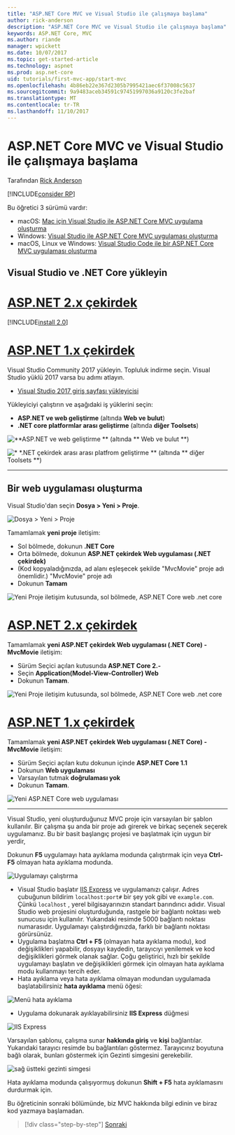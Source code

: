 ```yaml
---
title: "ASP.NET Core MVC ve Visual Studio ile çalışmaya başlama"
author: rick-anderson
description: "ASP.NET Core MVC ve Visual Studio ile çalışmaya başlama"
keywords: ASP.NET Core, MVC
ms.author: riande
manager: wpickett
ms.date: 10/07/2017
ms.topic: get-started-article
ms.technology: aspnet
ms.prod: asp.net-core
uid: tutorials/first-mvc-app/start-mvc
ms.openlocfilehash: 4b86eb22e367d2305b7995421aec6f37008c5637
ms.sourcegitcommit: 9a9483aceb34591c97451997036a9120c3fe2baf
ms.translationtype: MT
ms.contentlocale: tr-TR
ms.lasthandoff: 11/10/2017
---
```

# <a name="getting-started-with-aspnet-core-mvc-and-visual-studio"></a>ASP.NET Core MVC ve Visual Studio ile çalışmaya başlama

Tarafından [Rick Anderson](https://twitter.com/RickAndMSFT)

[!INCLUDE[consider RP](../../includes/razor.md)]

Bu öğretici 3 sürümü vardır:

* macOS: [Mac için Visual Studio ile ASP.NET Core MVC uygulama oluşturma](xref:tutorials/first-mvc-app-mac/start-mvc)
* Windows: [Visual Studio ile ASP.NET Core MVC uygulaması oluşturma](xref:tutorials/first-mvc-app/start-mvc)
* macOS, Linux ve Windows: [Visual Studio Code ile bir ASP.NET Core MVC uygulaması oluşturma](xref:tutorials/first-mvc-app-xplat/start-mvc)

## <a name="install-visual-studio-and-net-core"></a>Visual Studio ve .NET Core yükleyin

# <a name="aspnet-core-2xtabaspnetcore2x"></a>[ASP.NET 2.x çekirdek](#tab/aspnetcore2x)

[!INCLUDE[install 2.0](../../includes/install2.0.md)]

# <a name="aspnet-core-1xtabaspnetcore1x"></a>[ASP.NET 1.x çekirdek](#tab/aspnetcore1x)

Visual Studio Community 2017 yükleyin. Topluluk indirme seçin. Visual Studio yüklü 2017 varsa bu adımı atlayın.

* [Visual Studio 2017 giriş sayfası yükleyicisi](https://www.visualstudio.com/)

Yükleyiciyi çalıştırın ve aşağıdaki iş yüklerini seçin:

* **ASP.NET ve web geliştirme** (altında **Web ve bulut**)
* **.NET core platformlar arası geliştirme** (altında **diğer Toolsets**)

![**ASP.NET ve web geliştirme ** (altında ** Web ve bulut **)](start-mvc/_static/web_workload.png)

![* *.NET çekirdek arası arası platfrom geliştirme ** (altında ** diğer Toolsets **)](start-mvc/_static/x_plat_wl.png)

---

## <a name="create-a-web-app"></a>Bir web uygulaması oluşturma

Visual Studio'dan seçin **Dosya > Yeni > Proje**.

![Dosya > Yeni > Proje](start-mvc/_static/alt_new_project.png)

Tamamlamak **yeni proje** iletişim:

* Sol bölmede, dokunun **.NET Core**
* Orta bölmede, dokunun **ASP.NET çekirdek Web uygulaması (.NET çekirdek)**
* (Kod kopyaladığınızda, ad alanı eşleşecek şekilde "MvcMovie" proje adı önemlidir.) "MvcMovie" proje adı
* Dokunun **Tamam**

![Yeni Proje iletişim kutusunda, sol bölmede, ASP.NET Core web .net core ](start-mvc/_static/new_project2.png)


# <a name="aspnet-core-2xtabaspnetcore2x"></a>[ASP.NET 2.x çekirdek](#tab/aspnetcore2x)

Tamamlamak **yeni ASP.NET çekirdek Web uygulaması (.NET Core) - MvcMovie** iletişim:

* Sürüm Seçici açılan kutusunda **ASP.NET Core 2.-**
* Seçin **Application(Model-View-Controller) Web**
* Dokunun **Tamam**.

![Yeni Proje iletişim kutusunda, sol bölmede, ASP.NET Core web .net core ](start-mvc/_static/new_project22.png)

# <a name="aspnet-core-1xtabaspnetcore1x"></a>[ASP.NET 1.x çekirdek](#tab/aspnetcore1x)

Tamamlamak **yeni ASP.NET çekirdek Web uygulaması (.NET Core) - MvcMovie** iletişim:

* Sürüm Seçici açılan kutu dokunun içinde **ASP.NET Core 1.1**
* Dokunun **Web uygulaması**
* Varsayılan tutmak **doğrulaması yok**
* Dokunun **Tamam**.

![Yeni ASP.NET Core web uygulaması](start-mvc/_static/p3.png)

---

Visual Studio, yeni oluşturduğunuz MVC proje için varsayılan bir şablon kullanılır. Bir çalışma şu anda bir proje adı girerek ve birkaç seçenek seçerek uygulamanız. Bu bir basit başlangıç projesi ve başlatmak için uygun bir yerdir,

Dokunun **F5** uygulamayı hata ayıklama modunda çalıştırmak için veya **Ctrl-F5** olmayan hata ayıklama modunda.
<!-- These images are also used by uid: tutorials/first-mvc-app-xplat/start-mvc -->
![Uygulamayı çalıştırma](start-mvc/_static/1.png)

* Visual Studio başlatır [IIS Express](https://docs.microsoft.com/iis/extensions/introduction-to-iis-express/iis-express-overview) ve uygulamanızı çalışır. Adres çubuğunun bildirim `localhost:port#` bir şey yok gibi ve `example.com`. Çünkü `localhost` , yerel bilgisayarınızın standart barındırıcı adıdır. Visual Studio web projesini oluşturduğunda, rastgele bir bağlantı noktası web sunucusu için kullanılır. Yukarıdaki resimde 5000 bağlantı noktası numarasıdır. Uygulamayı çalıştırdığınızda, farklı bir bağlantı noktası görürsünüz.
* Uygulama başlatma **Ctrl + F5** (olmayan hata ayıklama modu), kod değişiklikleri yapabilir, dosyayı kaydedin, tarayıcıyı yenilemek ve kod değişiklikleri görmek olanak sağlar. Çoğu geliştirici, hızlı bir şekilde uygulamayı başlatın ve değişiklikleri görmek için olmayan hata ayıklama modu kullanmayı tercih eder.
* Hata ayıklama veya hata ayıklama olmayan modundan uygulamada başlatabilirsiniz **hata ayıklama** menü öğesi:

![Menü hata ayıklama](start-mvc/_static/debug_menu.png)

* Uygulama dokunarak ayıklayabilirsiniz **IIS Express** düğmesi

![IIS Express](start-mvc/_static/iis_express.png)

Varsayılan şablonu, çalışma sunar **hakkında giriş** ve **kişi** bağlantılar. Yukarıdaki tarayıcı resimde bu bağlantıları göstermez. Tarayıcınız boyutuna bağlı olarak, bunları göstermek için Gezinti simgesini gerekebilir.

![sağ üstteki gezinti simgesi](start-mvc/_static/2.png)

Hata ayıklama modunda çalışıyormuş dokunun **Shift + F5** hata ayıklamasını durdurmak için.

Bu öğreticinin sonraki bölümünde, biz MVC hakkında bilgi edinin ve biraz kod yazmaya başlamadan.

>[!div class="step-by-step"]
[Sonraki](adding-controller.md)  
